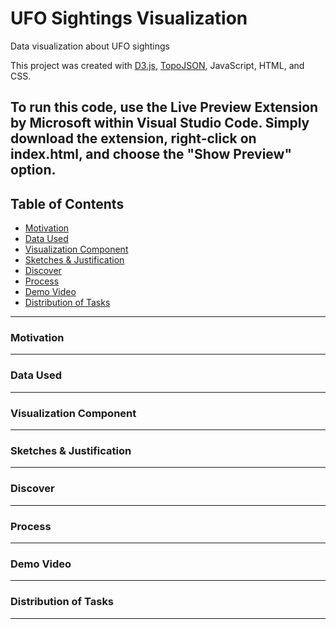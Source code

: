 # UFO Sightings Visualization

Data visualization about UFO sightings

This project was created with [D3.js](https://d3js.org/), [TopoJSON](https://github.com/topojson/topojson), JavaScript, HTML, and CSS.

To run this code, use the Live Preview Extension by Microsoft within Visual Studio Code. Simply download the extension, right-click on index.html, and choose the "Show Preview" option.
---
## Table of Contents
- [Motivation](https://github.com/nishilfaldu/ufo-sightings-visualization/tree/documentation/SetupDocumentation?tab=readme-ov-file#motivation)
- [Data Used](https://github.com/nishilfaldu/ufo-sightings-visualization/tree/documentation/SetupDocumentation?tab=readme-ov-file#data-used)
- [Visualization Component](https://github.com/nishilfaldu/ufo-sightings-visualization/tree/documentation/SetupDocumentation?tab=readme-ov-file#visualization-component)
- [Sketches & Justification](https://github.com/nishilfaldu/ufo-sightings-visualization/tree/documentation/SetupDocumentation?tab=readme-ov-file#sketches--documentation)
- [Discover](https://github.com/nishilfaldu/ufo-sightings-visualization/tree/documentation/SetupDocumentation?tab=readme-ov-file#discover)
- [Process](https://github.com/nishilfaldu/ufo-sightings-visualization/tree/documentation/SetupDocumentation?tab=readme-ov-file#process)
- [Demo Video](https://github.com/nishilfaldu/ufo-sightings-visualization/tree/documentation/SetupDocumentation?tab=readme-ov-file#demo-video)
- [Distribution of Tasks](https://github.com/nishilfaldu/ufo-sightings-visualization/tree/documentation/SetupDocumentation?tab=readme-ov-file#distribution-of-tasks)

---

### Motivation

---

### Data Used

---

### Visualization Component

---

### Sketches & Justification

---

### Discover

---

### Process

---

### Demo Video

---

### Distribution of Tasks

---
